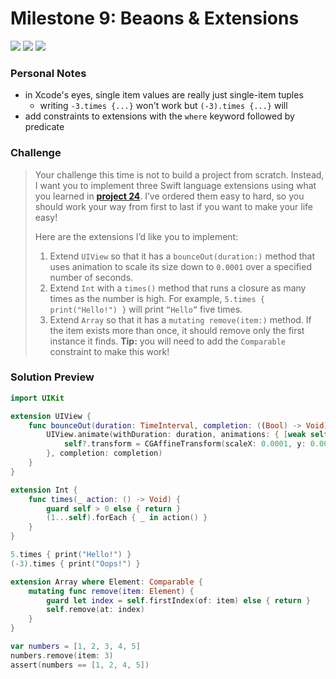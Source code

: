 # Milestone 9: Beaons & Extensions

[![](https://img.shields.io/badge/Hacking%20with%20iOS-2019.10.26-36A9AE?logo=gumroad)](https://www.hackingwithswift.com/store/hacking-with-ios) [![](https://img.shields.io/badge/Xcode-11.3.1-3d8af0?logo=xcode)](#) [![](https://img.shields.io/badge/Swift-5.1-FA7343?logo=swift)](#)

### Personal Notes
- in Xcode's eyes, single item values are really just single-item tuples
    - writing `-3.times {...}` won't work but `(-3).times {...}` will
- add constraints to extensions with the `where` keyword followed by predicate

### Challenge
> Your challenge this time is not to build a project from scratch. Instead, I want you to implement three Swift language extensions using what you learned in [**project 24**](https://github.com/seventhaxis/hacking-with-ios/tree/master/projects/p24.swift-strings/). I’ve ordered them easy to hard, so you should work your way from first to last if you want to make your life easy!
>
> Here are the extensions I’d like you to implement:
> 1. Extend `UIView` so that it has a `bounceOut(duration:)` method that uses animation to scale its size down to `0.0001` over a specified number of seconds.
> 2. Extend `Int` with a `times()` method that runs a closure as many times as the number is high. For example, `5.times { print("Hello!") }` will print `“Hello”` five times.
> 3. Extend `Array` so that it has a `mutating remove(item:)` method. If the item exists more than once, it should remove only the first instance it finds. **Tip:** you will need to add the `Comparable` constraint to make this work!


### Solution Preview
```swift
import UIKit

extension UIView {
    func bounceOut(duration: TimeInterval, completion: ((Bool) -> Void)? = nil) {
        UIView.animate(withDuration: duration, animations: { [weak self] in
            self?.transform = CGAffineTransform(scaleX: 0.0001, y: 0.0001)
        }, completion: completion)
    }
}

extension Int {
    func times(_ action: () -> Void) {
        guard self > 0 else { return }
        (1...self).forEach { _ in action() }
    }
}

5.times { print("Hello!") }
(-3).times { print("Oops!") }

extension Array where Element: Comparable {
    mutating func remove(item: Element) {
        guard let index = self.firstIndex(of: item) else { return }
        self.remove(at: index)
    }
}

var numbers = [1, 2, 3, 4, 5]
numbers.remove(item: 3)
assert(numbers == [1, 2, 4, 5])
```
